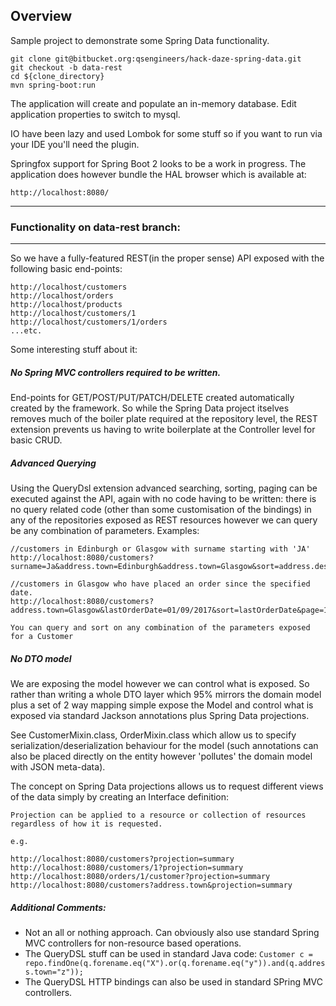 ## Overview

Sample project to demonstrate some Spring Data functionality.


```
git clone git@bitbucket.org:qsengineers/hack-daze-spring-data.git
git checkout -b data-rest
cd ${clone_directory}
mvn spring-boot:run
```

The application will create and populate an in-memory database. Edit application properties to switch to mysql.

IO have been lazy and used Lombok for some stuff so if you want to run via your IDE you'll need the plugin.

Springfox support for Spring Boot 2 looks to be a work in progress. The application does however bundle the HAL browser which is available at:

```
http://localhost:8080/
```

___
### Functionality on data-rest branch:
___

So we have a fully-featured REST(in the proper sense) API exposed with the following basic end-points:

```
http://localhost/customers
http://localhost/orders
http://localhost/products
http://localhost/customers/1
http://localhost/customers/1/orders
...etc.

```

Some interesting stuff about it:

##### No Spring MVC controllers required to be written. 

End-points for GET/POST/PUT/PATCH/DELETE created automatically created by the framework. So while the Spring Data project itselves removes much of the boiler plate required at the repository level, the REST extension prevents us having to write boilerplate at the Controller level for basic CRUD.

##### Advanced Querying

Using the QueryDsl extension advanced searching, sorting, paging can be executed against the API, again with no code having to be written: there is no query related code (other than some customisation of the bindings) in any of the repositories exposed as REST resources however we can query be any combination of parameters. Examples:

```
//customers in Edinburgh or Glasgow with surname starting with 'JA'
http://localhost:8080/customers?surname=Ja&address.town=Edinburgh&address.town=Glasgow&sort=address.desc&sort=forename

//customers in Glasgow who have placed an order since the specified date.
http://localhost:8080/customers?address.town=Glasgow&lastOrderDate=01/09/2017&sort=lastOrderDate&page=1&size=10 

You can query and sort on any combination of the parameters exposed for a Customer

```

##### No DTO model

We are exposing the model however we can  control what is exposed. So rather than writing a whole DTO layer which 95% mirrors the domain model plus a set of 2 way mapping simple expose the Model and control what is exposed via standard Jackson annotations plus Spring Data projections.

See CustomerMixin.class, OrderMixin.class which allow us to specify serialization/deserialization behaviour for the model (such annotations can also be placed directly on the entity however 'pollutes' the domain model with JSON meta-data).

The concept on Spring Data projections allows us to request different views of the data simply by creating an Interface definition:

```
Projection can be applied to a resource or collection of resources regardless of how it is requested.

e.g.

http://localhost:8080/customers?projection=summary
http://localhost:8080/customers/1?projection=summary
http://localhost:8080/orders/1/customer?projection=summary
http://localhost:8080/customers?address.town&projection=summary

```

##### Additional Comments:

+ Not an all or nothing approach. Can obviously also use standard Spring MVC controllers for non-resource based operations.
+ The QueryDSL stuff can be used in standard Java code: `Customer c = repo.findOne(q.forename.eq("X").or(q.forename.eq("y")).and(q.address.town="z"));`
+ The QueryDSL HTTP bindings can also be used in standard SPring MVC controllers.



